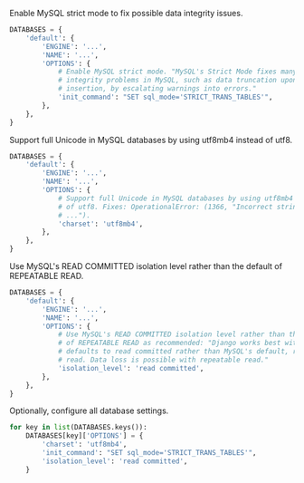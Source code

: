 Enable MySQL strict mode to fix possible data integrity issues.
```python
DATABASES = {
    'default': {
        'ENGINE': '...',
        'NAME': '...',
        'OPTIONS': {
            # Enable MySQL strict mode. "MySQL's Strict Mode fixes many data
            # integrity problems in MySQL, such as data truncation upon
            # insertion, by escalating warnings into errors."
            'init_command': "SET sql_mode='STRICT_TRANS_TABLES'",
        },
    },
}
```
Support full Unicode in MySQL databases by using utf8mb4 instead of utf8.
```python
DATABASES = {
    'default': {
        'ENGINE': '...',
        'NAME': '...',
        'OPTIONS': {
            # Support full Unicode in MySQL databases by using utf8mb4 instead
            # of utf8. Fixes: OperationalError: (1366, "Incorrect string value:
            # ...").
            'charset': 'utf8mb4',
        },
    },
}
```
Use MySQL's READ COMMITTED isolation level rather than the default of REPEATABLE READ.
```python
DATABASES = {
    'default': {
        'ENGINE': '...',
        'NAME': '...',
        'OPTIONS': {
            # Use MySQL's READ COMMITTED isolation level rather than the default
            # of REPEATABLE READ as recommended: "Django works best with and
            # defaults to read committed rather than MySQL's default, repeatable
            # read. Data loss is possible with repeatable read."
            'isolation_level': 'read committed',
        },
    },
}
```
Optionally, configure all database settings.
```python
for key in list(DATABASES.keys()):
    DATABASES[key]['OPTIONS'] = {
        'charset': 'utf8mb4',
        'init_command': "SET sql_mode='STRICT_TRANS_TABLES'",
        'isolation_level': 'read committed',
    }
```